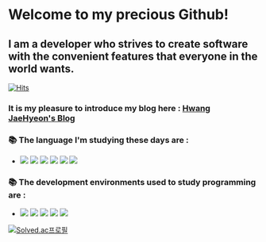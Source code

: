 # Welcome to my precious Github!

## I am a developer who strives to create software with the convenient features that everyone in the world wants.


[![Hits](https://hits.seeyoufarm.com/api/count/incr/badge.svg?url=https%3A%2F%2Fgithub.com%2Fs-owl-study%2FHwang-JaeHyeon.git&count_bg=%2379C83D&title_bg=%23555555&icon=&icon_color=%23E7E7E7&title=hits&edge_flat=false)](https://hits.seeyoufarm.com)

### It is my pleasure to introduce my blog here : [Hwang JaeHyeon's Blog](https://velog.io/@ten0213)


### 📚 The language I'm studying these days are :    
- <img src="https://img.shields.io/badge/Java-007396?logo=Java&logoColor=white"/> <img src="https://img.shields.io/badge/HTML5-E34F26?logo=HTML5&logoColor=white"/> <img src="https://img.shields.io/badge/CSS3-1572B6?logo=CSS3&logoColor=white"/> <img src="https://img.shields.io/badge/JavaScript-F7DF1E?logo=JavaScript&logoColor=white"/> <img src="https://img.shields.io/badge/Python-3766AB?style=flat-square&logo=Python&logoColor=white"/> <img src="https://img.shields.io/badge/c++-00599C?style=flat-square&logo=c%2B%2B&logoColor=white"/>


### 📚 The development environments used to study programming are : 
-  <img src="https://img.shields.io/badge/Notion-000000?logo=Notion&logoColor=white"/> <img src="https://img.shields.io/badge/IntellijIDEA-000000?logo=IntellijIDEA&logoColor=white"/> <img src="https://img.shields.io/badge/EclipseIDE-2C2255?logo=EclipseIDE&logoColor=white"/> <img src="https://img.shields.io/badge/VisualStudioCode-007ACC?logo=VisualStudioCode&logoColor=white"/> <img src="https://img.shields.io/badge/Sublime Text-FF9800?logo=Sublime Text&logoColor=white"/> 


[![Solved.ac프로필](http://mazassumnida.wtf/api/v2/generate_badge?boj=ten0213)](https://solved.ac/ten0213)

